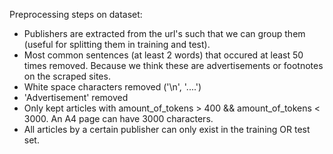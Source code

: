 Preprocessing steps on dataset: 

  - Publishers are extracted from the url's such that we can group them (useful for splitting them in training and test). 
  - Most common sentences (at least 2 words) that occured at least 50 times removed. Because we think these are advertisements or footnotes on the scraped sites. 
  - White space characters removed ('\n', '....')
  - 'Advertisement' removed 
  - Only kept articles with amount_of_tokens > 400 && amount_of_tokens < 3000. An A4 page can have 3000 characters. 
  - All articles by a certain publisher can only exist in the training OR test set. 
